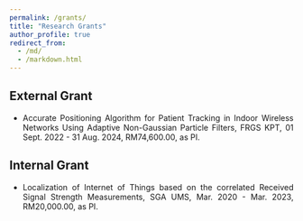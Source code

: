```yaml
---
permalink: /grants/
title: "Research Grants"
author_profile: true
redirect_from: 
  - /md/
  - /markdown.html
---
```



## External Grant
* <p align="justify"> Accurate Positioning Algorithm for Patient Tracking in Indoor Wireless Networks Using Adaptive Non-Gaussian Particle Filters, FRGS KPT, 01 Sept. 2022 - 31 Aug. 2024, RM74,600.00, as PI.




## Internal Grant
* <p align="justify"> Localization of Internet of Things based on the correlated Received Signal Strength Measurements, SGA UMS, Mar. 2020 - Mar. 2023, RM20,000.00, as PI.





